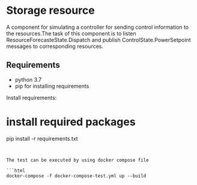 # Storage resource

A component for simulating a controller for sending control information to the resources.The task of this component is to listen ResourceForecasteState.Dispatch and publish ControlState.PowerSetpoint messages to corresponding resources.

## Requirements

- python 3.7
- pip for installing requirements

Install requirements:
# install required packages
pip install -r requirements.txt
```


The test can be executed by using docker compose file  

```html
docker-compose -f docker-compose-test.yml up --build
```
